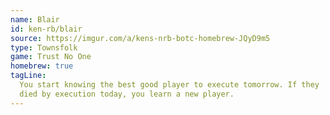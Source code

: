 ```yaml
---
name: Blair
id: ken-rb/blair
source: https://imgur.com/a/kens-nrb-botc-homebrew-JQyD9m5
type: Townsfolk
game: Trust No One
homebrew: true
tagLine:
  You start knowing the best good player to execute tomorrow. If they
  died by execution today, you learn a new player.
---
```

